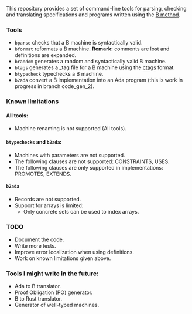 
This repository provides a set of command-line tools for parsing, checking and translating specifications and programs written using the [B method](https://en.wikipedia.org/wiki/B-Method).

### Tools

  * `bparse` checks that a B machine is syntactically valid.
  * `bformat` reformats a B machine. **Remark:** comments are lost and definitions are expanded.
  * `brandom` generates a random and syntactically valid B machine.
  * `btags` generates a \_tag file for a B machine using the [ctags](http://ctags.sourceforge.net/) format.
  * `btypecheck` typechecks a B machine.
  * `b2ada` convert a B implementation into an Ada program (this is work in progress in branch code_gen_2).

### Known limitations

#### All tools:
  * Machine renaming is not supported (All tools).

#### `btypechecks` and `b2ada`:
  * Machines with parameters are not supported.
  * The following clauses are not supported: CONSTRAINTS, USES.
  * The following clauses are only supported in implementations: PROMOTES, EXTENDS.

#### `b2ada`
  * Records are not supported.
  * Support for arrays is limited:
    * Only concrete sets can be used to index arrays.

### TODO
  * Document the code.
  * Write more tests.
  * Improve error localization when using definitions.
  * Work on known limitations given above.

### Tools I might write in the future:
  * Ada to B translator.
  * Proof Obligation (PO) generator.
  * B to Rust translator.
  * Generator of well-typed machines.
